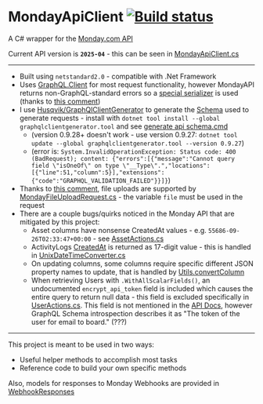 # MondayApiClient [![Build status](https://ci.appveyor.com/api/projects/status/dud56wnemhwb39m7)](https://ci.appveyor.com/project/Walkman100/MondayApiClient)
A C# wrapper for the [Monday.com API](https://developer.monday.com/api-reference/reference)

Current API version is **`2025-04`** - this can be seen in [MondayApiClient.cs](/MondayApi/MondayApiClient.cs)

---
- Built using `netstandard2.0` - compatible with .Net Framework
- Uses [GraphQL.Client](https://github.com/graphql-dotnet/graphql-client) for most request functionality, however MondayAPI returns non-GraphQL-standard errors so a [special serializer](/MondayApi/Utils/DebugSerializer.cs) is used (thanks to [this comment](https://github.com/graphql-dotnet/graphql-client/issues/527#issuecomment-1655503961))
- I use [Husqvik/GraphQlClientGenerator](https://github.com/Husqvik/GraphQlClientGenerator) to generate the [Schema](/MondayApi/Schema) used to generate requests - install with `dotnet tool install --global graphqlclientgenerator.tool` and see [generate api schema.cmd](/MondayApi/generate%20api%20schema.cmd)
  - (version 0.9.28+ doesn't work - use version 0.9.27: `dotnet tool update --global graphqlclientgenerator.tool --version 0.9.27`)
  - (error is: `System.InvalidOperationException: Status code: 400 (BadRequest); content: {"errors":[{"message":"Cannot query field \"isOneOf\" on type \"__Type\".","locations":[{"line":51,"column":5}],"extensions":{"code":"GRAPHQL_VALIDATION_FAILED"}}]}`)
- Thanks to [this comment](https://github.com/graphql-dotnet/graphql-client/issues/216#issuecomment-625118457), file uploads are supported by [MondayFileUploadRequest.cs](/MondayApi/Utils/MondayFileUploadRequest.cs) - the variable `file` must be used in the request
- There are a couple bugs/quirks noticed in the Monday API that are mitigated by this project:
  - Asset columns have nonsense CreatedAt values - e.g. `55686-09-26T02:33:47+00:00` - see [AssetActions.cs](/MondayApi/Assets/AssetActions.cs)
  - ActivityLogs [CreatedAt](https://developer.monday.com/api-reference/reference/activity-logs#created_at-field) is returned as 17-digit value - this is handled in [UnixDateTimeConverter.cs](/MondayApi/Utils/UnixDateTimeConverter.cs)
  - On updating columns, some columns require specific different JSON property names to update, that is handled by [Utils.convertColumn](/MondayApi/Utils/Utils.cs)
  - When retrieving Users with `.WithAllScalarFields()`, an undocumented `encrypt_api_token` field is included which causes the entire query to return null data - this field is excluded specifically in [UserActions.cs](/MondayApi/Users/UserActions.cs). This field is not mentioned in the [API Docs](https://developer.monday.com/api-reference/reference/users#fields), however GraphQL Schema introspection describes it as "The token of the user for email to board." (???)

---
This project is meant to be used in two ways:
- Useful helper methods to accomplish most tasks
- Reference code to build your own specific methods

Also, models for responses to Monday Webhooks are provided in [WebhookResponses](/MondayApi/WebhookResponses)
